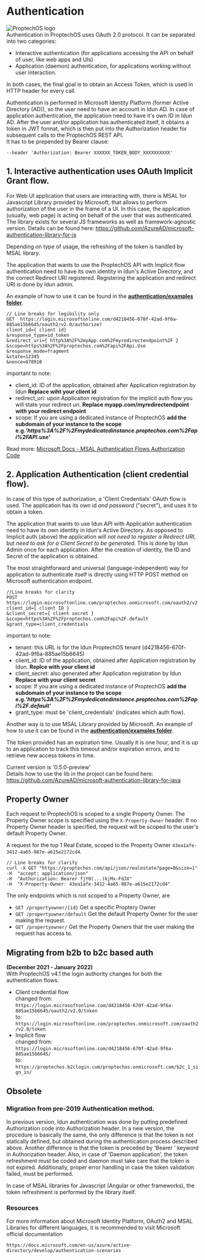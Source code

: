 # Authentication
![ProptechOS logo](../../images/ProptechOS-logotype-ex.png)  
Authentication in ProptechOS uses OAuth 2.0 protocol.
It can be separated into two categories:
* Interactive authentication (for applications accessing the API on behalf of user, like web apps and UIs)
* Application (daemon) authentication, for applications working without user interaction.

In both cases, the final goal is to obtain an Access Token, which is used in HTTP header for every call.

Authentication is performed in Microsoft Identity Platform (former Active Directory (AD)), so the user need to have an account in Idun AD. In case of application authentication, the application need to have it's own ID in Idun AD. After the user and/or application has authenticated itself, it obtains a token in JWT format, which is then put into the Authorization header for subsequent calls to the ProptechOS REST API.  
It has to be prepended by Bearer clause:
```
--header 'Authorization: Bearer XXXXXX_TOKEN_BODY_XXXXXXXXXX'  
```

## 1. Interactive authentication uses OAuth Implicit Grant flow.

For Web UI application that users are interacting with, there is MSAL for Javascript Library provided by Microsoft,
that allows to perform authorization of the user in the frame of a UI. In this case, the application (usually, web page) is acting on behalf of the user that was authenticated.
The library exists for several JS frameworks as well as framework-agnostic version.
Details can be found here:
https://github.com/AzureAD/microsoft-authentication-library-for-js

Depending on type of usage, the refreshing of the token is handled by MSAL library.

The application that wants to use the ProptechOS API with Implicit flow authentication need to have its own identity in Idun's Active Directory, and the correct Redirect URI registered. Registering the application and redirect URI is done by Idun admin.

An example of how to use it can be found in the **[authentication/examples folder](../examples)**.


```
// Line breaks for legibility only
GET  https://login.microsoftonline.com/d4218456-670f-42ad-9f6a-885ae15b6645/oauth2/v2.0/authorize?
client_id={ client id}
&response_type=id_token
&redirect_uri={ http%3A%2F%2myApp.com%2Fmyredirectendpoint%2F }
&scope=https%3A%2F%2Fproptechos.com%2Fapi%2FApi.Use
&response_mode=fragment
&state=12345
&nonce=678910
```

important to note:
* client_id: ID of the application, obtained after Application registration by Idun **Replace wiht your client id**
* redirect_uri: upon Applicaiton registration for the implicit auth flow you will state your redirect uri. **Replace myapp.com/myredirectendpoint with your redirect endpoint**
* scope: If you are using a dedicated instance of ProptechOS **add the subdomain of your instance to the scope e.g._'https%3A%2F%2Fmydedicatedinstance.proptechos.com%2Fapi%2FAPI.use'_**

Read more: [Microsoft Docs - MSAL Authentication Flows Authorization Code](https://docs.microsoft.com/en-us/azure/active-directory/develop/msal-authentication-flows#authorization-code)

## 2. Application Authentication (client credential flow).

In case of this type of authorization, a 'Client Credentials' OAuth flow is used. The application has its own id _and password_ ("secret"), and uses it to obtain a token.

The application that wants to use Idun API with Application authentication need to have its own identity in Idun's Active Directory. As opposed to Implicit auth (above) the application will _not need to register a Redirect URI_, but _need to ask for a Client Secret to be generated_. This is done by Idun Admin once for each application. After the creation of identity, the ID and Secret of the application is obtained.

The most straightforward and universal (language-independent) way for application to authenticate itself
is directly using HTTP POST method on Microsoft authentication endpoint.

```
//Line breaks for clarity
POST https://login.microsoftonline.com/proptechos.onmicrosoft.com/oauth2/v2.0/token?
client_id={ client ID }
&client_secret={ client secret }
&scope=https%3A%2F%2Fproptechos.com%2Fapi%2F.default
&grant_type=client_credentials
```

important to note:
* tenant: this URL is for the Idun ProptechOS tenant (d4218456-670f-42ad-9f6a-885ae15b6645)
* client_id: ID of the application, obtained after Application registration by Idun. **Replce with your client id**
* client_secret: also generated after Application registration by Idun **Replace with your client secret**
* scope: If you are using a dedicated instance of ProptechOS **add the subdomain of your instance to the scope e.g._'https%3A%2F%2Fmydedicatedinstance.proptechos.com%2Fapi%2F.default'_**
* grant_type: must be 'client_credentials' (indicates which auth flow).


Another way is to use MSAL Library provided by Microsoft. An example of how to use it can be found in the **[authentication/examples folder](../examples)**.

The token provided has an expiration time. Usually it is one hour, and it is up to an application to track this timeout
and/or expiration errors, and to retrieve new access tokens in time.

Current version is  '0.5.0-preview'   
Details how to use the lib in the project can be found here:
https://github.com/AzureAD/microsoft-authentication-library-for-java


## Property Owner

Each request to ProptechOS is scoped to a single Property Owner. The Property Owner scope is specified using the `X-Property-Owner` header. If no Property Owner header is specified, the request will be scoped to the user's default Property Owner.

A request for the top 1 Real Estate, scoped to the Property Owner `43ea1afe-3412-4a65-987e-a615e2172cd4`.
```
// Line breaks for clarify
curl -X GET "https://proptechos.com/api/json/realestate?page=0&size=1" 
-H  "accept: application/json" 
-H  "Authorization: Bearer fjY0(...)kjMx-FdJX" 
-H  "X-Property-Owner: 43ea1afe-3412-4a65-987e-a615e2172cd4"
```
The only endpoints which is not scoped to a Property Owner, are
* `GET /propertyowner/{id}` Get a specific Proptery Owner
* `GET /propertyowner/default` Get the default Property Owner for the user making the request.
* `GET /propertyowner/` Get the Property Owners that the user making the request has access to.

## Migrating from b2b to b2c based auth
**(December 2021 - January 2022)**  
With ProptechOS v4.1 the login authority changes for both the authentication flows.

* Client credential flow  
changed from:  
`https://login.microsoftonline.com/d4218456-670f-42ad-9f6a-885ae15b6645/oauth2/v2.0/token`  
to:  
`https://login.microsoftonline.com/proptechos.onmicrosoft.com/oauth2/v2.0/token`
* Implicit flow  
changed from:  
`https://login.microsoftonline.com/d4218456-670f-42ad-9f6a-885ae15b6645/`  
to:  
`https://proptechos.b2clogin.com/proptechos.onmicrosoft.com/b2c_1_sign_in/`

## Obsolete
### Migration from pre-2019 Authentication method.

In previous version, Idun authentication was done by putting predefined Authorization code into Authorization header.
In a new version, the procedure is basically the same, the only difference is that the token is not statically defined,
but obtained during the authentication process described above.
Another difference is that the token is preceded by 'Bearer ' keyword in Authorization header.
Also, in case of 'Daemon application', the token refreshment must be coded and daemon must take care that the token is not expired.
Additionally, proper error handling in case the token validation failed, must be performed.

In case of MSAL libraries for Javascript (Angular or other frameworks), the token refreshment is performed by the library itself.

### Resources

For more information about Microsoft Identity Platform, OAuth2 and MSAL Libraries for different languages, it is recommended to
visit Microsoft official documentation

```text
https://docs.microsoft.com/en-us/azure/active-directory/develop/authentication-scenarios
```
